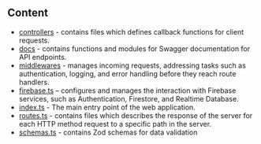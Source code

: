 ## Content
* [controllers](./controllers/) - contains files which defines callback functions for client requests.
* [docs](./docs/) - contains functions and modules for Swagger documentation for API endpoints.
* [middlewares](./middlewares/) - manages incoming requests, addressing tasks such as authentication, logging, and error handling before they reach route handlers.
* [firebase.ts](./firebase.ts) – configures and manages the interaction with Firebase services, such as Authentication, Firestore, and Realtime Database.
* [index.ts](./index.ts) - The main entry point of the web application.
* [routes.ts](./routes.ts) - contains files which describes the response of the server for each HTTP method request to a specific path in the server.
* [schemas.ts](./schemas.ts) - contains Zod schemas for data validation